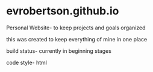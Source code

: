 # evrobertson.github.io
Personal Website- to keep projects and goals organized

this was created to keep everything of mine in one place

build status- currently in beginning stages

code style- html

